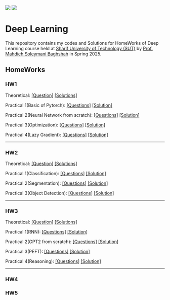 
![](https://img.shields.io/github/license/RezaGhi/DL_HWs_SP25)
![](https://img.shields.io/github/repo-size/RezaGhi/DL_HWs_SP25)

# Deep Learning
This repository contains my codes and Solutions for HomeWorks of Deep Learning course held at [Sharif University of Technology (SUT)](https://en.sharif.edu/) by [Prof. Mahdieh Soleymani Baghshah](https://scholar.google.com/citations?user=S1U0KlgAAAAJ&hl=en) in Spring 2025.

## HomeWorks

### HW1

Theoretical: [[Question]](DL_HW1/Questions/Theory.pdf) [[Solutions]](DL_HW1/Answers/Theory/HW1_Reza_Ghorbani_403206565.pdf) 

Practical 1(Basic of Pytorch): [[Questions]](DL_HW1/Questions/Practicals/1-Basics.ipynb) [[Solution]](DL_HW1/Answers/1_Basic)

Practical 2(Neural Network from scratch): [[Questions]](DL_HW1/Questions/Practicals/2-NN_Scratch.ipynb) [[Solution]](DL_HW1/Answers/2_NN_Scratch/2_NN_Scratch.ipynb)

Practical 3(Optimization): [[Questions]](DL_HW1/Questions/Practicals/3-Optimization.ipynb) [[Solution]](DL_HW1/Answers/3_Optimization/3_Optimization.ipynb)

Practical 4(Lazy Gradient): [[Questions]](DL_HW1/Questions/Practicals/4-Lazy_Gradient.ipynb) [[Solution]](DL_HW1/Answers/4_Lazy_Gradient/4_Lazy_Gradient.ipynb)

---

### HW2
Theoretical: [[Question]](DL_HW2/Questions/DL_HW2.pdf) [[Solutions]](DL_HW1/Answers/Theory/HW1_Reza_Ghorbani_403206565.pdf) 

Practical 1(Classification): [[Questions]](DL_HW2/Questions/Q1_Classification.ipynb) [[Solution]](DL_HW2/Answers/P1/Q1_Classification.ipynb)

Practical 2(Segmentation): [[Questions]](DL_HW2/Questions/Q2_Segmentation.ipynb) [[Solution]](DL_HW2/Answers/P2/Q2_Segmentation.ipynb)

Practical 3(Object Detection): [[Questions]](DL_HW2/Questions/Q3_Object_Detection.ipynb) [[Solution]](DL_HW2/Answers/T/HW2_Reza_Ghorbani_403206565.pdf)

---

### HW3
Theoretical: [[Question]](DL_HW3/Questions/DL_HW3.pdf) [[Solutions]](DL_HW3/Answers/Theory/HW3_Reza_Ghorbani_403206565.pdf) 

Practical 1(RNN): [[Questions]](DL_HW3/Questions/Q1_RNN.ipynb) [[Solution]](DL_HW3/Answers/P1/Q1_RNN.ipynb)

Practical 2(GPT2 from scratch): [[Questions]](DL_HW3/Questions/Q2_GPT2.ipynb) [[Solution]](DL_HW3/Answers/P2/Q2_GPT.ipynb)

Practical 3(PEFT): [[Questions]](DL_HW3/Questions/Q3_PEFT.ipynb) [[Solution]](DL_HW3/Answers/P3/Q3_PEFT.ipynb)

Practical 4(Reasoning): [[Questions]](DL_HW3/Questions/Q4_Reasoning.ipynb) [[Solution]](DL_HW3/Answers/P4/Q4_Reasoning.ipynb)

---

### HW4


### HW5


